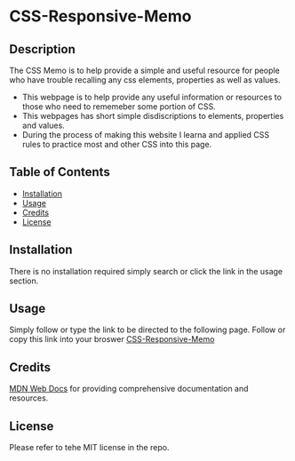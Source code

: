 # CSS-Responsive-Memo

## Description

The CSS Memo is to help provide a simple and useful resource for people who have trouble recalling any css elements, properties as well as values.

- This webpage is to help provide any useful information or resources to those who need to rememeber some portion of CSS.
- This webpages has short simple disdiscriptions to elements, properties and values. 
- During the process of making this website I learna and applied CSS rules to practice most and other CSS into this page.

## Table of Contents


- [Installation](#installation)
- [Usage](#usage)
- [Credits](#credits)
- [License](#license)

## Installation

There is no installation required simply search or click the link in the usage section.

## Usage

Simply follow or type the link to be directed to the following page.
Follow or copy this link into your broswer [CSS-Responsive-Memo](http://127.0.0.1:5501/index.html)

## Credits

[MDN Web Docs](https://developer.mozilla.org/) for providing comprehensive documentation and resources.

## License

Please refer to tehe MIT license in the repo.